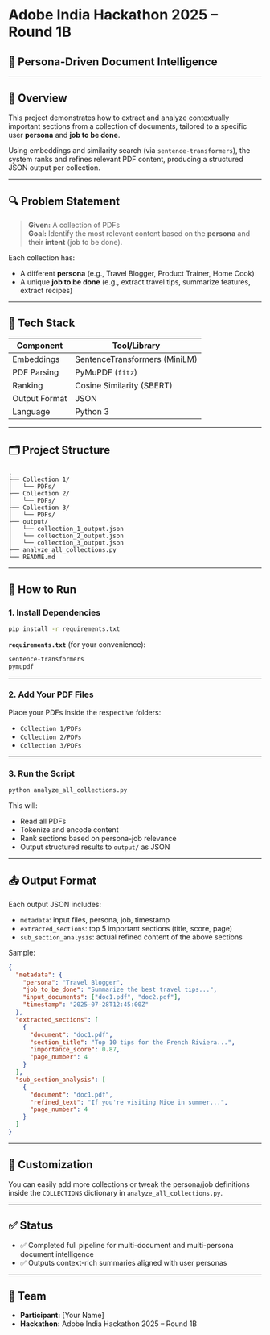 # Adobe India Hackathon 2025 – Round 1B
## 🧠 Persona-Driven Document Intelligence

---

## 📌 Overview

This project demonstrates how to extract and analyze contextually important sections from a collection of documents, tailored to a specific user **persona** and **job to be done**.

Using embeddings and similarity search (via `sentence-transformers`), the system ranks and refines relevant PDF content, producing a structured JSON output per collection.

---

## 🔍 Problem Statement

> **Given:** A collection of PDFs  
> **Goal:** Identify the most relevant content based on the **persona** and their **intent** (job to be done).

Each collection has:
- A different **persona** (e.g., Travel Blogger, Product Trainer, Home Cook)
- A unique **job to be done** (e.g., extract travel tips, summarize features, extract recipes)

---

## 🧰 Tech Stack

| Component               | Tool/Library                    |
|------------------------|---------------------------------|
| Embeddings             | SentenceTransformers (MiniLM)   |
| PDF Parsing            | PyMuPDF (`fitz`)                |
| Ranking                | Cosine Similarity (SBERT)       |
| Output Format          | JSON                            |
| Language               | Python 3                        |

---

## 🗂️ Project Structure

```
.
├── Collection 1/
│   └── PDFs/
├── Collection 2/
│   └── PDFs/
├── Collection 3/
│   └── PDFs/
├── output/
│   └── collection_1_output.json
│   └── collection_2_output.json
│   └── collection_3_output.json
├── analyze_all_collections.py
└── README.md
```

---

## 🧪 How to Run

### 1. Install Dependencies

```bash
pip install -r requirements.txt
```

**`requirements.txt`** (for your convenience):

```txt
sentence-transformers
pymupdf
```

---

### 2. Add Your PDF Files

Place your PDFs inside the respective folders:
- `Collection 1/PDFs`
- `Collection 2/PDFs`
- `Collection 3/PDFs`

---

### 3. Run the Script

```bash
python analyze_all_collections.py
```

This will:
- Read all PDFs
- Tokenize and encode content
- Rank sections based on persona-job relevance
- Output structured results to `output/` as JSON

---

## 📤 Output Format

Each output JSON includes:

- `metadata`: input files, persona, job, timestamp
- `extracted_sections`: top 5 important sections (title, score, page)
- `sub_section_analysis`: actual refined content of the above sections

Sample:
```json
{
  "metadata": {
    "persona": "Travel Blogger",
    "job_to_be_done": "Summarize the best travel tips...",
    "input_documents": ["doc1.pdf", "doc2.pdf"],
    "timestamp": "2025-07-28T12:45:00Z"
  },
  "extracted_sections": [
    {
      "document": "doc1.pdf",
      "section_title": "Top 10 tips for the French Riviera...",
      "importance_score": 0.87,
      "page_number": 4
    }
  ],
  "sub_section_analysis": [
    {
      "document": "doc1.pdf",
      "refined_text": "If you're visiting Nice in summer...",
      "page_number": 4
    }
  ]
}
```

---

## 🧠 Customization

You can easily add more collections or tweak the persona/job definitions inside the `COLLECTIONS` dictionary in `analyze_all_collections.py`.

---

## ✅ Status

- ✅ Completed full pipeline for multi-document and multi-persona document intelligence
- ✅ Outputs context-rich summaries aligned with user personas

---

## 🏁 Team

- **Participant:** [Your Name]
- **Hackathon:** Adobe India Hackathon 2025 – Round 1B